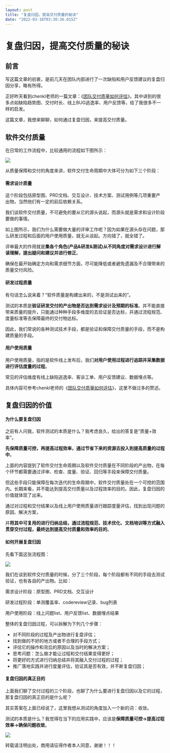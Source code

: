 ```yaml
---
layout: post
title: "复盘归因，提高交付质量的秘诀"
date: "2022-03-18T03:30:36.015Z"
---
```

复盘归因，提高交付质量的秘诀
==============

前言
--

写这篇文章的初衷，是前几天在团队内部进行了一次缺陷和用户反馈建议的复盘归因分享，略有所得。

正好昨天看到chenkl老师的一篇文章：《[团队交付质量如何评估](https://mp.weixin.qq.com/s/2nxT-3100-vpu9OmNKtGzQ)》。其中讲到的很多点如缺陷趋势图、交付时长、线上BUG逃逸率、用户反馈等，给了我很多不一样的启发。

这篇文章，我想来聊聊，如何通过复盘归因，来提高交付质量。

软件交付质量
------

在日常的工作流程中，比较通用的流程如下图所示：

![](https://img2022.cnblogs.com/blog/983980/202203/983980-20220318095135031-1601129214.png)

从质量保障和交付的角度来讲，软件交付生命周期中大体可分为如下三个阶段：

#### 需求设计质量

这个阶段包括原型图、PRD文档、交互设计、技术方案、测试用例等几项重要产出物，当然他们有一定的前后依赖关系。

我们谈软件交付质量，不可避免的要从它的源头说起，而源头就是需求和设计阶段要做的事情。

如上图所示，我们为什么需要做大量的评审工作呢？因为如果在源头存在问题，那么研发过程和后面的用户使用质量，就无从谈起。方向错了，就全错了。

评审最大的作用就是**集各个角色(产品&研发&测试)从不同角度对需求设计进行解读理解，提出疑问和建议并进行修正**。

确保在最开始确定方向和需求细节方面，尽可能降低或者避免遗漏及不合理带来的质量交付风险。

#### 研发过程质量

有句话怎么说来着？“软件质量是构建出来的，不是测试出来的”。

测试的本质是**验证研发交付的产出物是否达到需求设计及预期的标准**。并不能直接带来质量的提升，只能通过种种手段多维度的去验证是否达标，并通过流程规范、度量标准等去保障最终的交付物达标。

因此，我们常说的各种测试技术手段，都是验证和保障交付质量的手段，而不是构建质量的手段。

#### 用户使用质量

用户使用质量，指的是软件线上发布后，我们**对用户使用过程进行追踪并采集数据进行评估度量的过程**。

常见的评估维度有线上缺陷逃逸率、客诉工单、用户反馈建议、数据埋点等。

具体内容可参考chenkl老师的《[团队交付质量如何评估](https://mp.weixin.qq.com/s/2nxT-3100-vpu9OmNKtGzQ)》，这里不做过多的赘述。

复盘归因的价值
-------

#### 为什么要复盘归因

之前有人问我，软件测试的本质是什么？我考虑良久，给出的答复是“质量+效率”。

**先保障质量可控，再提高过程效率，通过节省下来的资源去投入到提高质量的过程中**。

上面的内容提到了软件交付生命周期以及软件交付质量在不同阶段的产出物，在每个环节都需要通过评审、检查、度量、验证、回归等手段来保障交付质量。

但这些手段只能保障在每次迭代的生命周期中，软件交付质量处在一个可控的范围内。长期来看，并不能达到提高交付质量以及过程效率的目的。因此，复盘归因的价值就体现了出来。

通过对过程和交付结果以及线上用户使用质量进行跟踪度量评估，找到出现问题的原因、解决方案，

并**将其中可复用的进行归纳总结，通过流程规范、技术优化、文档培训等方式融入贯穿交付过程，最终达到提高交付质量和效率的目的**。

#### 如何开展复盘归因

先看下面这张流程图：

![](https://img2022.cnblogs.com/blog/983980/202203/983980-20220318095228396-487339057.png)

我们在谈到软件交付质量的时候，分了三个阶段，每个阶段都有不同的手段去测试验证，也有各自的产出物。比如：

需求设计阶段：原型图、PRD文档、交互设计

研发过程阶段：单测覆盖率、codereview记录、bug列表

用户使用阶段：线上问题list、用户反馈list、数据埋点结果

整体的复盘归因过程，可以拆解为下列几个步骤：

*   对不同阶段的过程及产出物进行复盘评估；
*   找到做的不好的地方或者不合理的手段方式；
*   评估它的操作和背后的原因以及当时的解决方案；
*   思考问题：怎么做才能让过程和交付结果变得更好；
*   将更好的方式进行归纳总结并将其融入交付过程的过程；
*   推广落地实践并进行度量评估，验证其是否有效，并不断复盘归因；

#### 复盘归因的真正目的

上面我们聊了交付过程的三个阶段，也聊了为什么要进行复盘归因以及它的过程，那复盘归因的真正目的是什么呢？

其实答案在上面已经说了，这里我想从测试的角度加入一个新的词：收敛。

测试的本质是什么？我觉得在当下的应用实践中，应该是**保障质量可控→提高过程效率→确保问题收敛**。

![](https://img2022.cnblogs.com/blog/983980/202203/983980-20220318095313966-942348519.png)

转载请注明出处，商用请征得作者本人同意，谢谢！！！